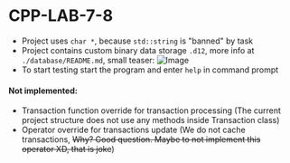# CPP-LAB-7-8

* Project uses `char *`, because `std::string` is "banned" by task
* Project contains custom binary data storage `.d12`,
  more info at `./database/README.md`, small teaser:
  <img src="https://i.imgur.com/0iZhRdD.png" alt="Image"/>
* To start testing start the program and enter `help` in command prompt

#### Not implemented:

* Transaction function override for transaction processing
  (The current project structure does not use any methods inside Transaction class)
* Operator override for transactions update (We do not cache transactions,
  ~~Why? Good question. Maybe to not implement this operator XD, that is joke~~)
